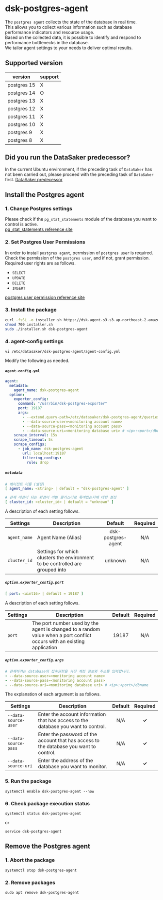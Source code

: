 # dsk-postgres-agent

The `postgres agent` collects the state of the database in real time.\
This allows you to collect various information such as database performance indicators and resource usage.\
Based on the collected data, it is possible to identify and respond to performance bottlenecks in the database.\
We tailor agent settings to your needs to deliver optimal results.

## Supported version

| version | support |
| ----------- | ------- |
| postgres 15 | X |
| postgres 14 | O |
| postgres 13 | X |
| postgres 12 | X |
| postgres 11 | X |
| postgres 10 | X |
| postgres 9 | X |
| postgres 8 | X |

## Did you run the DataSaker predecessor?

In the current Ubuntu environment, if the preceding task of `DataSaker` has not been carried out, please proceed with the preceding task of `DataSaker` first. [DataSaker predecessor]($%7BPREPARATION\_MANUAL\_KR%7D/)

## Install the Postgres agent

### 1. Change Postgres settings

Please check if the `pg_stat_statements` module of the database you want to control is active.\
[pg\_stat\_statements reference site](https://www.postgresql.org/docs/14/pgstatstatements.html)

### 2. Set Postgres User Permissions

In order to install `postgres agent`, permission of `postgres user` is required.\
Check the permission of the `postgres user`, and if not, grant permission.\
Required user rights are as follows.

* `SELECT`
* `UPDATE`
* `DELETE`
* `INSERT`

[postgres user permission reference site](https://www.postgresql.org/docs/14/sql-grant.html)

### 3. Install the package
```bash
curl -fsSL -o installer.sh https://dsk-agent-s3.s3.ap-northeast-2.amazonaws.com/dsk-agent-s3/public/install.sh
chmod 700 installer.sh
sudo ./installer.sh dsk-postgres-agent
```
### 4. agent-config settings
```shell
vi /etc/datasaker/dsk-postgres-agent/agent-config.yml
```
Modify the following as needed.

#### `agent-config.yml`
```yaml
agent:
  metadata:
    agent_name: dsk-postgres-agent
  option:
    exporter_config:
      command: "/usr/bin/dsk-postgres-exporter"
      port: 19187
      args:
        - --extend.query-path=/etc/datasaker/dsk-postgres-agent/queries.yaml
        - --data-source-user=<monitoring account name>
        - --data-source-pass=<monitoring account pass>
        - --data-source-uri=<monitoring database uri> # <ip>:<port>/dbname
    scrape_interval: 15s
    scrape_timeout: 5s
    scrape_configs:
      - job_name: dsk-postgres-agent
        url: localhost:19187
        filtering_configs:
          rule: drop
```
##### `metadata`
```yaml
# 에이전트 이름 (별칭)
[ agent_name: <string> | default = "dsk-postgres-agent" ]

# 관제 대상이 되는 환경이 어떤 클러스터로 묶여있는지에 대한 설정
[ cluster_id: <cluster_id> | default = "unknown" ]
```
A description of each setting follows.

| **Settings** | **Description** | **Default** | **Required** |
| -------------------------- | ---------------------------------------------------------------------------------------------------- | :----------: | :------------: |
| `agent_name` | Agent Name (Alias) | dsk-postgres-agent | N/A |
| `cluster_id` | Settings for which clusters the environment to be controlled are grouped into | unknown | N/A |

##### `option.exporter_config.port`
```yaml
[ port: <uint16> | default = 19187 ]
```
A description of each setting follows.

| **Settings** | **Description** | **Default** | **Required** |
| ------------ | ---------------------------------------------------------------------------------------------------- | :----------: | :------------: |
| `port` | The port number used by the agent is changed to a random value when a port conflict occurs with an existing application | 19187 | N/A |

##### `option.exporter_config.args`
```yaml
# 관제하려는 database의 접속권한을 가진 계정 정보와 주소를 입력합니다.
- --data-source-user=<monitoring account name>
- --data-source-pass=<monitoring account pass>
- --data-source-uri=<monitoring database uri> # <ip>:<port>/dbname
```
The explanation of each argument is as follows.

| **Settings** | **Description** | **Default** | **Required** |
| ------------ | ---------------------------------------------------------------------------------------------------- | :----------: | :------------: |
| `--data-source-user` | Enter the account information that has access to the database you want to control. | N/A | **✓** |
| `--data-source-pass` | Enter the password of the account that has access to the database you want to control. | N/A | **✓** |
| `--data-source-uri` | Enter the address of the database you want to monitor. | N/A | **✓** |

### 5. Run the package
```shell
systemctl enable dsk-postgres-agent --now
```
### 6. Check package execution status
```shell
systemctl status dsk-postgres-agent
```
or
```shell
service dsk-postgres-agent
```
## Remove the Postgres agent

### 1. Abort the package
```shell
systemctl stop dsk-postgres-agent
```
### 2. Remove packages
```shell
sudo apt remove dsk-postgres-agent
```
